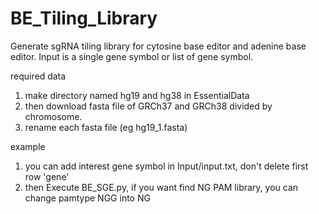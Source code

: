 # BE_Tiling_Library

Generate sgRNA tiling library for cytosine base editor and adenine base editor.
Input is a single gene symbol or list of gene symbol.


required data
1. make directory named hg19 and hg38 in EssentialData
2. then download fasta file of GRCh37 and GRCh38 divided by chromosome. 
3. rename each fasta file (eg hg19_1.fasta)


example
1. you can add interest gene symbol in Input/input.txt, don't delete first row 'gene'
2. then Execute BE_SGE.py, if you want find NG PAM library, you can change pamtype NGG into NG
